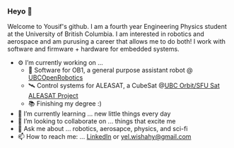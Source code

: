 ### Heyo :rocket:

Welcome to Yousif's github. I am a fourth year Engineering Physics student at the University of British Columbia. I am interested in robotics and aerospace and am purusing a career that allows me to do both! I work with software and firmware + hardware for embedded systems.

- ⚙️ I’m currently working on ...
  - 🤖 Software for OB1, a general purpose assistant robot @ [UBCOpenRobotics](https://openrobotics.ca/)
  - 🛰️ Control systems for ALEASAT, a CubeSat @[UBC Orbit/SFU Sat ALEASAT Project](https://www.ubcorbit.com/projects)
  - 📚 Finishing my degree :) 
- 🌱 I’m currently learning ... new little things every day
- 🤝 I’m looking to collaborate on ... things that excite me
- 💬 Ask me about ... robotics, aerosapce, physics, and sci-fi
- 📫 How to reach me: ... [LinkedIn](https://www.linkedin.com/in/yousif-elwishahy/) or yel.wishahy@gmail.com
